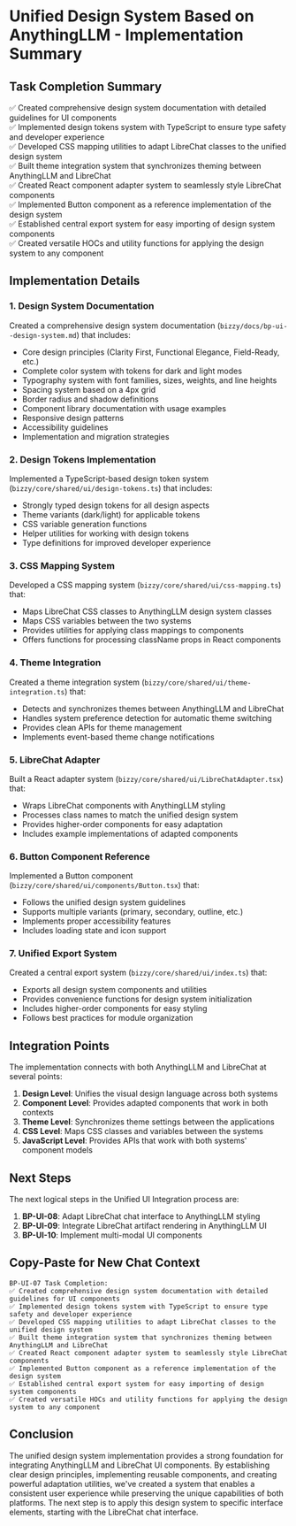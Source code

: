 # Unified Design System Based on AnythingLLM - Implementation Summary

## Task Completion Summary

✅ Created comprehensive design system documentation with detailed guidelines for UI components  
✅ Implemented design tokens system with TypeScript to ensure type safety and developer experience  
✅ Developed CSS mapping utilities to adapt LibreChat classes to the unified design system  
✅ Built theme integration system that synchronizes theming between AnythingLLM and LibreChat  
✅ Created React component adapter system to seamlessly style LibreChat components  
✅ Implemented Button component as a reference implementation of the design system  
✅ Established central export system for easy importing of design system components  
✅ Created versatile HOCs and utility functions for applying the design system to any component  

## Implementation Details

### 1. Design System Documentation

Created a comprehensive design system documentation (`bizzy/docs/bp-ui--design-system.md`) that includes:
- Core design principles (Clarity First, Functional Elegance, Field-Ready, etc.)
- Complete color system with tokens for dark and light modes
- Typography system with font families, sizes, weights, and line heights
- Spacing system based on a 4px grid
- Border radius and shadow definitions
- Component library documentation with usage examples
- Responsive design patterns
- Accessibility guidelines
- Implementation and migration strategies

### 2. Design Tokens Implementation

Implemented a TypeScript-based design token system (`bizzy/core/shared/ui/design-tokens.ts`) that includes:
- Strongly typed design tokens for all design aspects
- Theme variants (dark/light) for applicable tokens
- CSS variable generation functions
- Helper utilities for working with design tokens
- Type definitions for improved developer experience

### 3. CSS Mapping System

Developed a CSS mapping system (`bizzy/core/shared/ui/css-mapping.ts`) that:
- Maps LibreChat CSS classes to AnythingLLM design system classes
- Maps CSS variables between the two systems
- Provides utilities for applying class mappings to components
- Offers functions for processing className props in React components

### 4. Theme Integration

Created a theme integration system (`bizzy/core/shared/ui/theme-integration.ts`) that:
- Detects and synchronizes themes between AnythingLLM and LibreChat
- Handles system preference detection for automatic theme switching
- Provides clean APIs for theme management
- Implements event-based theme change notifications

### 5. LibreChat Adapter

Built a React adapter system (`bizzy/core/shared/ui/LibreChatAdapter.tsx`) that:
- Wraps LibreChat components with AnythingLLM styling
- Processes class names to match the unified design system
- Provides higher-order components for easy adaptation
- Includes example implementations of adapted components

### 6. Button Component Reference

Implemented a Button component (`bizzy/core/shared/ui/components/Button.tsx`) that:
- Follows the unified design system guidelines
- Supports multiple variants (primary, secondary, outline, etc.)
- Implements proper accessibility features
- Includes loading state and icon support

### 7. Unified Export System

Created a central export system (`bizzy/core/shared/ui/index.ts`) that:
- Exports all design system components and utilities
- Provides convenience functions for design system initialization
- Includes higher-order components for easy styling
- Follows best practices for module organization

## Integration Points

The implementation connects with both AnythingLLM and LibreChat at several points:

1. **Design Level**: Unifies the visual design language across both systems
2. **Component Level**: Provides adapted components that work in both contexts
3. **Theme Level**: Synchronizes theme settings between the applications
4. **CSS Level**: Maps CSS classes and variables between the systems
5. **JavaScript Level**: Provides APIs that work with both systems' component models

## Next Steps

The next logical steps in the Unified UI Integration process are:

1. **BP-UI-08**: Adapt LibreChat chat interface to AnythingLLM styling
2. **BP-UI-09**: Integrate LibreChat artifact rendering in AnythingLLM UI
3. **BP-UI-10**: Implement multi-modal UI components

## Copy-Paste for New Chat Context

```
BP-UI-07 Task Completion:
✅ Created comprehensive design system documentation with detailed guidelines for UI components
✅ Implemented design tokens system with TypeScript to ensure type safety and developer experience
✅ Developed CSS mapping utilities to adapt LibreChat classes to the unified design system
✅ Built theme integration system that synchronizes theming between AnythingLLM and LibreChat
✅ Created React component adapter system to seamlessly style LibreChat components
✅ Implemented Button component as a reference implementation of the design system
✅ Established central export system for easy importing of design system components
✅ Created versatile HOCs and utility functions for applying the design system to any component
```

## Conclusion

The unified design system implementation provides a strong foundation for integrating AnythingLLM and LibreChat UI components. By establishing clear design principles, implementing reusable components, and creating powerful adaptation utilities, we've created a system that enables a consistent user experience while preserving the unique capabilities of both platforms. The next step is to apply this design system to specific interface elements, starting with the LibreChat chat interface. 